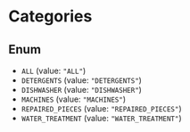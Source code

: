 # Categories

## Enum

* `ALL` (value: `"ALL"`)
* `DETERGENTS` (value: `"DETERGENTS"`)
* `DISHWASHER` (value: `"DISHWASHER"`)
* `MACHINES` (value: `"MACHINES"`)
* `REPAIRED_PIECES` (value: `"REPAIRED_PIECES"`)
* `WATER_TREATMENT` (value: `"WATER_TREATMENT"`)
